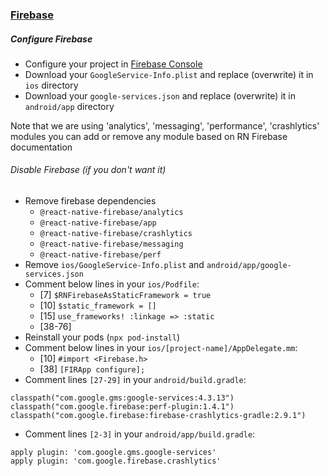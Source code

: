 ### [Firebase](https://rnfirebase.io/)

##### Configure Firebase
* Configure your project in [Firebase Console](https://console.firebase.google.com)
* Download your `GoogleService-Info.plist` and replace (overwrite) it in `ios` directory
* Download your `google-services.json` and replace (overwrite) it in `android/app` directory

Note that we are using 'analytics', 'messaging', 'performance', 'crashlytics' modules
you can add or remove any module based on RN Firebase documentation

###### Disable Firebase (if you don't want it)
* Remove firebase dependencies
    * `@react-native-firebase/analytics`
    * `@react-native-firebase/app`
    * `@react-native-firebase/crashlytics`
    * `@react-native-firebase/messaging`
    * `@react-native-firebase/perf`
* Remove `ios/GoogleService-Info.plist` and `android/app/google-services.json`
* Comment below lines in your `ios/Podfile`:
    * [7] `$RNFirebaseAsStaticFramework = true`
    * [10] `$static_framework = []`
    * [15] `use_frameworks! :linkage => :static`
    * [38-76]
* Reinstall your pods (`npx pod-install`)
* Comment below lines in your `ios/[project-name]/AppDelegate.mm`:
    * [10] `#import <Firebase.h>`
    * [38] `[FIRApp configure];`
* Comment lines `[27-29]` in your `android/build.gradle`:
```
classpath("com.google.gms:google-services:4.3.13")
classpath("com.google.firebase:perf-plugin:1.4.1")
classpath("com.google.firebase:firebase-crashlytics-gradle:2.9.1")
```
* Comment lines `[2-3]` in your `android/app/build.gradle`:
```
apply plugin: 'com.google.gms.google-services'
apply plugin: 'com.google.firebase.crashlytics'
```
